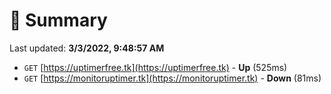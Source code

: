 # 📖 Summary
Last updated: **3/3/2022, 9:48:57 AM**

- `GET` [https://uptimerfree.tk](https://uptimerfree.tk) - **Up** (525ms)
- `GET` [https://monitoruptimer.tk](https://monitoruptimer.tk) - **Down** (81ms)
